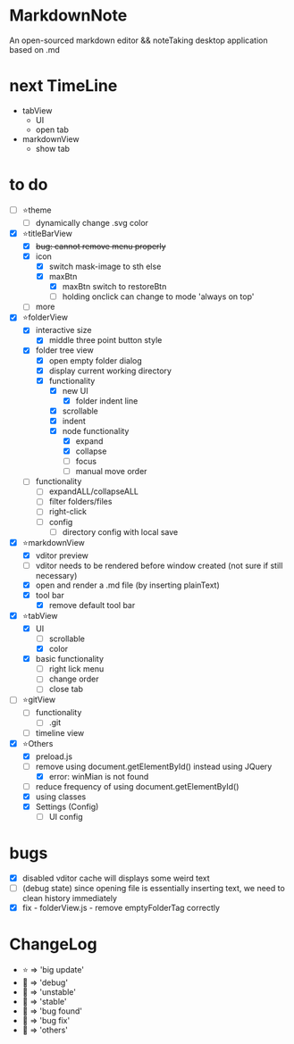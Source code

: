 # MarkdownNote
An open-sourced markdown editor && noteTaking desktop application based on .md

# next TimeLine
* tabView
  * UI
  * open tab
* markdownView
  * show tab
# to do
* [ ] ⭐theme
  * [ ] dynamically change .svg color
* [x] ⭐titleBarView
  * [x] ~~bug: cannot remove menu properly~~
  * [x] icon
    * [x] switch mask-image to sth else
    * [x] maxBtn
      * [x] maxBtn switch to restoreBtn
      * [ ] holding onclick can change to mode 'always on top'
  * [ ] more
* [x] ⭐folderView
  * [x] interactive size
    * [x] middle three point button style
  * [x] folder tree view
    * [x] open empty folder dialog
    * [x] display current working directory
    * [x] functionality 
      * [x] new UI
        * [x] folder indent line
      * [x] scrollable
      * [x] indent
      * [x] node functionality
        * [x] expand
        * [x] collapse
        * [ ] focus
        * [ ] manual move order
  * [ ] functionality
    * [ ] expandALL/collapseALL
    * [ ] filter folders/files
    * [ ] right-click
    * [ ] config
      * [ ] directory config with local save
* [x] ⭐markdownView
  * [x] vditor preview
  * [ ] vditor needs to be rendered before window created (not sure if still necessary)
  * [x] open and render a .md file (by inserting plainText)
  * [x] tool bar
    * [x] remove default tool bar
* [x] ⭐tabView
  * [x] UI
    * [ ] scrollable
    * [x] color
  * [x] basic functionality
    * [ ] right lick menu
    * [ ] change order
    * [ ] close tab
* [ ] ⭐gitView
  * [ ] functionality
    * [ ] .git
  * [ ] timeline view
* [x] ⭐Others
  * [x] preload.js
  * [ ] remove using document.getElementById() instead using JQuery
    * [x] error: winMian is not found
  * [ ] reduce frequency of using document.getElementById()
  * [x] using classes
  * [X] Settings (Config)
    * [ ] UI config

# bugs
* [x] disabled vditor cache will displays some weird text
* [ ] (debug state) since opening file is essentially inserting text, we need to clean history immediately
* [x] fix - folderView.js - remove emptyFolderTag correctly
# ChangeLog
* ⭐ => 'big update'
* 💙 => 'debug'
* 💛 => 'unstable'
* 💚 => 'stable'
* 🧡 => 'bug found'
* 🖤 => 'bug fix'
* 🤍 => 'others'
